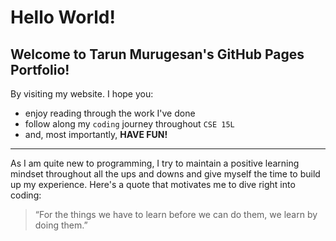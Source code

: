 # Hello World!

## Welcome to **Tarun Murugesan's** GitHub Pages Portfolio!

By visiting my website. I hope you:
- enjoy reading through the work I've done
- follow along my `coding` journey throughout `CSE 15L`
- and, most importantly, **HAVE FUN!**

--- 

As I am quite new to programming, I try to maintain a positive learning mindset throughout 
all the ups and downs and give myself the time to build up my experience.
Here's a quote that motivates me to dive right into coding:
> “For the things we have to learn before we can do them, we learn by doing them.”

  
